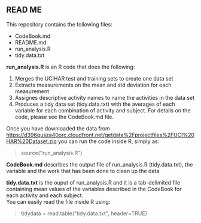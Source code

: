 ## READ ME

This repository contains the following files:

* CodeBook.md
* README.md
* run_analysis.R
* tidy.data.txt

**run_analysis.R** is an R code that does the following:
1) Merges the UCIHAR test and training sets to create one data set 
2) Extracts measurements on the mean and std deviation for each measurement
3) Assignes descriptive activity names to name the activities in the data set
4) Produces a tidy data set (tidy.data.txt) with the averages of each variable for each combination of activity and subject.
For details on the code, please see the CodeBook.md file.

Once you have downloaded the data from https://d396qusza40orc.cloudfront.net/getdata%2Fprojectfiles%2FUCI%20HAR%20Dataset.zip 
you can run the code inside R, simply as:  
> source("run_analysis.R")


**CodeBook.md** describes the output file of run_analysis.R (tidy.data.txt), the variable and the work that has been done to clean up the data

**tidy.data.txt** is the ouput of run_analysis.R and it is a tab-delimited file containing mean values of the variables
described in the CodeBook for each activity and each subject.  
You can easily read the file inside R using:  
> tidydata = read.table("tidy.data.txt", header=TRUE)
